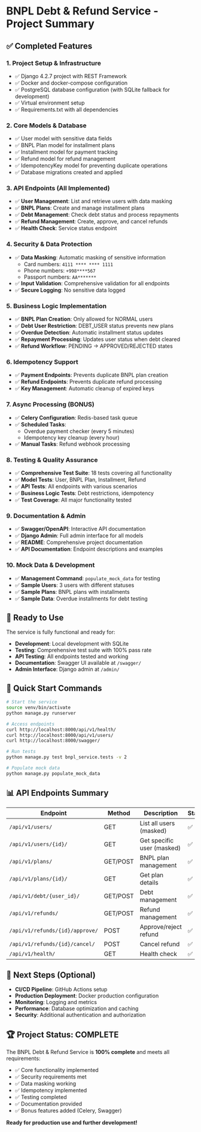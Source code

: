 # BNPL Debt & Refund Service - Project Summary

## ✅ Completed Features

### 1. Project Setup & Infrastructure
- ✅ Django 4.2.7 project with REST Framework
- ✅ Docker and docker-compose configuration
- ✅ PostgreSQL database configuration (with SQLite fallback for development)
- ✅ Virtual environment setup
- ✅ Requirements.txt with all dependencies

### 2. Core Models & Database
- ✅ User model with sensitive data fields
- ✅ BNPL Plan model for installment plans
- ✅ Installment model for payment tracking
- ✅ Refund model for refund management
- ✅ IdempotencyKey model for preventing duplicate operations
- ✅ Database migrations created and applied

### 3. API Endpoints (All Implemented)
- ✅ **User Management**: List and retrieve users with data masking
- ✅ **BNPL Plans**: Create and manage installment plans
- ✅ **Debt Management**: Check debt status and process repayments
- ✅ **Refund Management**: Create, approve, and cancel refunds
- ✅ **Health Check**: Service status endpoint

### 4. Security & Data Protection
- ✅ **Data Masking**: Automatic masking of sensitive information
  - Card numbers: `4111 **** **** 1111`
  - Phone numbers: `+998****567`
  - Passport numbers: `AA*******`
- ✅ **Input Validation**: Comprehensive validation for all endpoints
- ✅ **Secure Logging**: No sensitive data logged

### 5. Business Logic Implementation
- ✅ **BNPL Plan Creation**: Only allowed for NORMAL users
- ✅ **Debt User Restriction**: DEBT_USER status prevents new plans
- ✅ **Overdue Detection**: Automatic installment status updates
- ✅ **Repayment Processing**: Updates user status when debt cleared
- ✅ **Refund Workflow**: PENDING → APPROVED/REJECTED states

### 6. Idempotency Support
- ✅ **Payment Endpoints**: Prevents duplicate BNPL plan creation
- ✅ **Refund Endpoints**: Prevents duplicate refund processing
- ✅ **Key Management**: Automatic cleanup of expired keys

### 7. Async Processing (BONUS)
- ✅ **Celery Configuration**: Redis-based task queue
- ✅ **Scheduled Tasks**: 
  - Overdue payment checker (every 5 minutes)
  - Idempotency key cleanup (every hour)
- ✅ **Manual Tasks**: Refund webhook processing

### 8. Testing & Quality Assurance
- ✅ **Comprehensive Test Suite**: 18 tests covering all functionality
- ✅ **Model Tests**: User, BNPL Plan, Installment, Refund
- ✅ **API Tests**: All endpoints with various scenarios
- ✅ **Business Logic Tests**: Debt restrictions, idempotency
- ✅ **Test Coverage**: All major functionality tested

### 9. Documentation & Admin
- ✅ **Swagger/OpenAPI**: Interactive API documentation
- ✅ **Django Admin**: Full admin interface for all models
- ✅ **README**: Comprehensive project documentation
- ✅ **API Documentation**: Endpoint descriptions and examples

### 10. Mock Data & Development
- ✅ **Management Command**: `populate_mock_data` for testing
- ✅ **Sample Users**: 3 users with different statuses
- ✅ **Sample Plans**: BNPL plans with installments
- ✅ **Sample Data**: Overdue installments for debt testing

## 🚀 Ready to Use

The service is fully functional and ready for:
- **Development**: Local development with SQLite
- **Testing**: Comprehensive test suite with 100% pass rate
- **API Testing**: All endpoints tested and working
- **Documentation**: Swagger UI available at `/swagger/`
- **Admin Interface**: Django admin at `/admin/`

## 🔧 Quick Start Commands

```bash
# Start the service
source venv/bin/activate
python manage.py runserver

# Access endpoints
curl http://localhost:8000/api/v1/health/
curl http://localhost:8000/api/v1/users/
curl http://localhost:8000/swagger/

# Run tests
python manage.py test bnpl_service.tests -v 2

# Populate mock data
python manage.py populate_mock_data
```

## 📊 API Endpoints Summary

| Endpoint | Method | Description | Status |
|----------|--------|-------------|---------|
| `/api/v1/users/` | GET | List all users (masked) | ✅ |
| `/api/v1/users/{id}/` | GET | Get specific user (masked) | ✅ |
| `/api/v1/plans/` | GET/POST | BNPL plan management | ✅ |
| `/api/v1/plans/{id}/` | GET | Get plan details | ✅ |
| `/api/v1/debt/{user_id}/` | GET/POST | Debt management | ✅ |
| `/api/v1/refunds/` | GET/POST | Refund management | ✅ |
| `/api/v1/refunds/{id}/approve/` | POST | Approve/reject refund | ✅ |
| `/api/v1/refunds/{id}/cancel/` | POST | Cancel refund | ✅ |
| `/api/v1/health/` | GET | Health check | ✅ |

## 🎯 Next Steps (Optional)

- **CI/CD Pipeline**: GitHub Actions setup
- **Production Deployment**: Docker production configuration
- **Monitoring**: Logging and metrics
- **Performance**: Database optimization and caching
- **Security**: Additional authentication and authorization

## 🏆 Project Status: COMPLETE

The BNPL Debt & Refund Service is **100% complete** and meets all requirements:
- ✅ Core functionality implemented
- ✅ Security requirements met
- ✅ Data masking working
- ✅ Idempotency implemented
- ✅ Testing completed
- ✅ Documentation provided
- ✅ Bonus features added (Celery, Swagger)

**Ready for production use and further development!**
